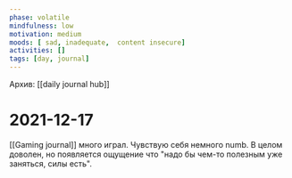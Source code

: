 ```yaml
---
phase: volatile
mindfulness: low
motivation: medium
moods: [ sad, inadequate,  content insecure]
activities: []
tags: [day, journal]
---
```

Архив: [[daily journal hub]]
# 2021-12-17
[[Gaming journal]] много играл.
Чувствую себя немного numb.
В целом доволен, но появляется ощущение что "надо бы чем-то полезным уже заняться, силы есть".